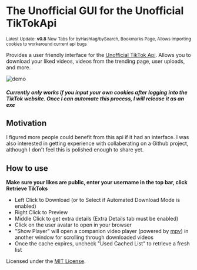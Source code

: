 # The Unofficial GUI for the Unofficial TikTokApi

<sup> Latest Update: **v0.8** New Tabs for byHashtag/bySearch, Bookmarks Page, Allows importing cookies to workaround current api bugs </sup>

Provides a user friendly interface for the [Unofficial TikTok Api](https://github.com/davidteather/TikTok-Api). Allows you to download your liked videos, videos from the trending page, user uploads, and more.

![demo](https://github.com/DeeFrancois/tiktok-scraper-gui/blob/main/DocumentationImages/demo.gif)

#### *Currently only works if you input your own cookies after logging into the TikTok website. Once I can automate this process, I will release it as an exe*


## Motivation
I figured more people could benefit from this api if it had an interface. I was also interested in getting experience with collaberating on a Github project, although I don't feel this is polished enough to share yet.

## How to use

**Make sure your likes are public, enter your username in the top bar, click Retrieve TikToks**

- Left Click to Download (or to Select if Automated Download Mode is enabled)
- Right Click to Preview
- Middle Click to get extra details (Extra Details tab must be enabled)
- Click on the user avatar to open in your browser
- "Show Player" will open a companion video player (powered by [mpv](https://github.com/jaseg/python-mpv)) in another window for scrolling through downloaded videos
- Once the cache expires, uncheck "Used Cached List" to retrieve a fresh list



Licensed under the [MIT License](LICENSE).
